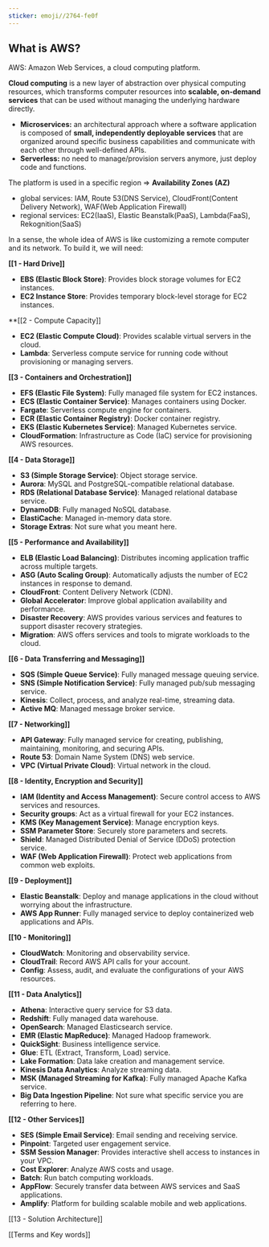 ```yaml
---
sticker: emoji//2764-fe0f
---
```

## What is AWS?
AWS: Amazon Web Services, a cloud computing platform. 

**Cloud computing** is a new layer of abstraction over physical computing resources, which transforms computer resources into **scalable, on-demand services** that can be used without managing the underlying hardware directly.
- **Microservices:** an architectural approach where a software application is composed of **small, independently deployable services** that are organized around specific business capabilities and communicate with each other through well-defined APIs.
- **Serverless:** no need to manage/provision servers anymore, just deploy code and functions.

The platform is used in a specific region => **Availability Zones (AZ)**
- global services: IAM, Route 53(DNS Service), CloudFront(Content Delivery Network), WAF(Web Application Firewall)
- regional services: EC2(IaaS), Elastic Beanstalk(PaaS), Lambda(FaaS), Rekognition(SaaS)

In a sense, the whole idea of AWS is like customizing a remote computer and its network.
To build it, we will need:

**[[1 - Hard Drive]]**
- **EBS (Elastic Block Store)**: Provides block storage volumes for EC2 instances.
- **EC2 Instance Store**: Provides temporary block-level storage for EC2 instances.

**[[2 - Compute Capacity]]
- **EC2 (Elastic Compute Cloud)**: Provides scalable virtual servers in the cloud.
- **Lambda**: Serverless compute service for running code without provisioning or managing servers.

**[[3 - Containers and Orchestration]]**
- **EFS (Elastic File System)**: Fully managed file system for EC2 instances.
- **ECS (Elastic Container Service)**: Manages containers using Docker.
- **Fargate**: Serverless compute engine for containers.
- **ECR (Elastic Container Registry)**: Docker container registry.
- **EKS (Elastic Kubernetes Service)**: Managed Kubernetes service.
- **CloudFormation**: Infrastructure as Code (IaC) service for provisioning AWS resources.

**[[4 - Data Storage]]**
- **S3 (Simple Storage Service)**: Object storage service.
- **Aurora**: MySQL and PostgreSQL-compatible relational database.
- **RDS (Relational Database Service)**: Managed relational database service.
- **DynamoDB**: Fully managed NoSQL database.
- **ElastiCache**: Managed in-memory data store.
- **Storage Extras**: Not sure what you meant here.

**[[5 - Performance and Availability]]**
- **ELB (Elastic Load Balancing)**: Distributes incoming application traffic across multiple targets.
- **ASG (Auto Scaling Group)**: Automatically adjusts the number of EC2 instances in response to demand.
- **CloudFront**: Content Delivery Network (CDN).
- **Global Accelerator**: Improve global application availability and performance.
- **Disaster Recovery**: AWS provides various services and features to support disaster recovery strategies.
- **Migration**: AWS offers services and tools to migrate workloads to the cloud.

**[[6 - Data Transferring and Messaging]]**
- **SQS (Simple Queue Service)**: Fully managed message queuing service.
- **SNS (Simple Notification Service)**: Fully managed pub/sub messaging service.
- **Kinesis**: Collect, process, and analyze real-time, streaming data.
- **Active MQ**: Managed message broker service.

**[[7 - Networking]]**
- **API Gateway**: Fully managed service for creating, publishing, maintaining, monitoring, and securing APIs.
- **Route 53**: Domain Name System (DNS) web service.
- **VPC (Virtual Private Cloud)**: Virtual network in the cloud.

**[[8 - Identity, Encryption and Security]]**
- **IAM (Identity and Access Management)**: Secure control access to AWS services and resources.
- **Security groups**: Act as a virtual firewall for your EC2 instances.
- **KMS (Key Management Service)**: Manage encryption keys.
- **SSM Parameter Store**: Securely store parameters and secrets.
- **Shield**: Managed Distributed Denial of Service (DDoS) protection service.
- **WAF (Web Application Firewall)**: Protect web applications from common web exploits.

**[[9 - Deployment]]**
- **Elastic Beanstalk**: Deploy and manage applications in the cloud without worrying about the infrastructure.
- **AWS App Runner**: Fully managed service to deploy containerized web applications and APIs.

**[[10 - Monitoring]]**
- **CloudWatch**: Monitoring and observability service.
- **CloudTrail**: Record AWS API calls for your account.
- **Config**: Assess, audit, and evaluate the configurations of your AWS resources.

**[[11 - Data Analytics]]**
- **Athena**: Interactive query service for S3 data.
- **Redshift**: Fully managed data warehouse.
- **OpenSearch**: Managed Elasticsearch service.
- **EMR (Elastic MapReduce)**: Managed Hadoop framework.
- **QuickSight**: Business intelligence service.
- **Glue**: ETL (Extract, Transform, Load) service.
- **Lake Formation**: Data lake creation and management service.
- **Kinesis Data Analytics**: Analyze streaming data.
- **MSK (Managed Streaming for Kafka)**: Fully managed Apache Kafka service.
- **Big Data Ingestion Pipeline**: Not sure what specific service you are referring to here.

**[[12 - Other Services]]**
- **SES (Simple Email Service)**: Email sending and receiving service.
- **Pinpoint**: Targeted user engagement service.
- **SSM Session Manager**: Provides interactive shell access to instances in your VPC.
- **Cost Explorer**: Analyze AWS costs and usage.
- **Batch**: Run batch computing workloads.
- **AppFlow**: Securely transfer data between AWS services and SaaS applications.
- **Amplify**: Platform for building scalable mobile and web applications.

[[13 - Solution Architecture]]

[[Terms and Key words]]


